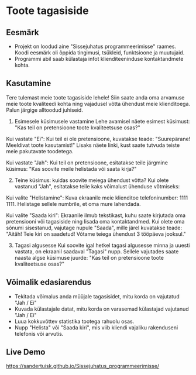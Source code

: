 # Toote tagasiside

## Eesmärk
* Projekt on loodud aine "Sissejuhatus programmeerimisse" raames. Koodi eesmärk oli õppida tingimusi, tsükleid, funktsioone ja muutujaid.  
* Programmi abil saab külastaja infot klienditeeninduse kontaktandmete kohta.

## Kasutamine
Tere tulemast meie toote tagasiside lehele! Siin saate anda oma arvamuse meie toote kvaliteedi kohta ning vajadusel võtta ühendust meie klienditoega. Palun järgige alltoodud juhiseid.

1. Esimesele küsimusele vastamine
   Lehe avamisel näete esimest küsimust: "Kas teil on pretensioone toote kvaliteetsuse osas?"

Kui vastate "Ei":
Kui teil ei ole pretensioone, kuvatakse teade: "Suurepärane! Meeldivat toote kasutamist!"
Lisaks näete linki, kust saate tutvuda teiste meie pakutavate toodetega.

Kui vastate "Jah":
Kui teil on pretensioone, esitatakse teile järgmine küsimus: "Kas soovite meile helistada või saata kirja?"

2. Teine küsimus: kuidas soovite meiega ühendust võtta?
   Kui olete vastanud "Jah", esitatakse teile kaks võimalust ühenduse võtmiseks:

Kui valite "Helistamine":
Kuva ekraanile meie klienditoe telefoninumber: 1111 1111. Helistage sellele numbrile, et oma mure lahendada.

Kui valite "Saada kiri":
Ekraanile ilmub tekstikast, kuhu saate kirjutada oma pretensiooni või tagasiside ning lisada oma kontaktandmed. Kui olete oma sõnumi sisestanud, vajutage nupule "Saada", mille järel kuvatakse teade:
"Aitäh! Teie kiri on saadetud! Võtame teiega ühendust 3 tööpäeva jooksul."

3. Tagasi algusesse
   Kui soovite igal hetkel tagasi algusesse minna ja uuesti vastata, on ekraanil saadaval "Tagasi" nupp. Sellele vajutades saate naasta algse küsimuse juurde:
   "Kas teil on pretensioone toote kvaliteetsuse osas?"



## Võimalik edasiarendus
* Tekitada võimalus anda müüjale tagasisidet, mitu korda on vajutatud "Jah / Ei"
* Kuvada külastajale datat, mitu korda on varasemad külastajad vajutanud "Jah / Ei"
* Luua kokkuvõttev statistika tootega rahuolu osas.
* Nupp "Helista" või "Saada kiri", mis viib kliendi vajaliku rakenduseni telefonis või arvutis.

## Live Demo
https://sandertuisk.github.io/Sissejuhatus_programmeerimisse/